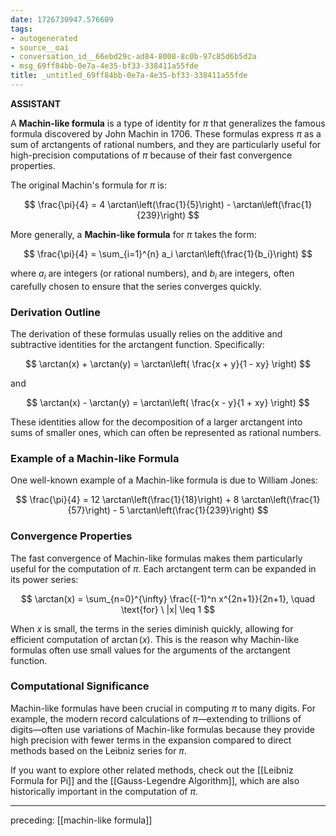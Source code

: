 ```yaml
---
date: 1726730947.576609
tags:
- autogenerated
- source__oai
- conversation_id__66ebd29c-ad84-8008-8c0b-97c85d6b5d2a
- msg_69ff84bb-0e7a-4e35-bf33-338411a55fde
title: _untitled_69ff84bb-0e7a-4e35-bf33-338411a55fde
---
```



**ASSISTANT**

A **Machin-like formula** is a type of identity for $\pi$ that generalizes the famous formula discovered by John Machin in 1706. These formulas express $\pi$ as a sum of arctangents of rational numbers, and they are particularly useful for high-precision computations of $\pi$ because of their fast convergence properties.

The original Machin's formula for $\pi$ is:

$$
\frac{\pi}{4} = 4 \arctan\left(\frac{1}{5}\right) - \arctan\left(\frac{1}{239}\right)
$$

More generally, a **Machin-like formula** for $\pi$ takes the form:

$$
\frac{\pi}{4} = \sum_{i=1}^{n} a_i \arctan\left(\frac{1}{b_i}\right)
$$

where $a_i$ are integers (or rational numbers), and $b_i$ are integers, often carefully chosen to ensure that the series converges quickly.

### Derivation Outline
The derivation of these formulas usually relies on the additive and subtractive identities for the arctangent function. Specifically:

$$
\arctan(x) + \arctan(y) = \arctan\left( \frac{x + y}{1 - xy} \right)
$$

and

$$
\arctan(x) - \arctan(y) = \arctan\left( \frac{x - y}{1 + xy} \right)
$$

These identities allow for the decomposition of a larger arctangent into sums of smaller ones, which can often be represented as rational numbers.

### Example of a Machin-like Formula
One well-known example of a Machin-like formula is due to William Jones:

$$
\frac{\pi}{4} = 12 \arctan\left(\frac{1}{18}\right) + 8 \arctan\left(\frac{1}{57}\right) - 5 \arctan\left(\frac{1}{239}\right)
$$

### Convergence Properties
The fast convergence of Machin-like formulas makes them particularly useful for the computation of $\pi$. Each arctangent term can be expanded in its power series:

$$
\arctan(x) = \sum_{n=0}^{\infty} \frac{(-1)^n x^{2n+1}}{2n+1}, \quad \text{for} \ |x| \leq 1
$$

When $x$ is small, the terms in the series diminish quickly, allowing for efficient computation of $\arctan(x)$. This is the reason why Machin-like formulas often use small values for the arguments of the arctangent function.

### Computational Significance
Machin-like formulas have been crucial in computing $\pi$ to many digits. For example, the modern record calculations of $\pi$—extending to trillions of digits—often use variations of Machin-like formulas because they provide high precision with fewer terms in the expansion compared to direct methods based on the Leibniz series for $\pi$.

If you want to explore other related methods, check out the [[Leibniz Formula for Pi]] and the [[Gauss-Legendre Algorithm]], which are also historically important in the computation of $\pi$.


---

preceding: [[machin-like formula]]